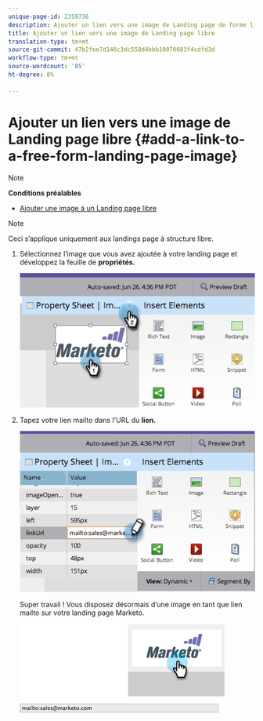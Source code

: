 ```yaml
---
unique-page-id: 2359736
description: Ajouter un lien vers une image de Landing page de forme libre - Documents marketing - Documentation du produit
title: Ajouter un lien vers une image de Landing page libre
translation-type: tm+mt
source-git-commit: 47b2fee7d146c3dc558d4bbb10070683f4cdfd3d
workflow-type: tm+mt
source-wordcount: '85'
ht-degree: 0%

---
```



# Ajouter un lien vers une image de Landing page libre {#add-a-link-to-a-free-form-landing-page-image}

>[!NOTE]
>
>**Conditions préalables**
>
>* [Ajouter une image à un Landing page libre](add-an-image-to-a-free-form-landing-page.md)

>



>[!NOTE]
>
>Ceci s’applique uniquement aux landings page à structure libre.

1. Sélectionnez l’image que vous avez ajoutée à votre landing page et développez la feuille de **propriétés.**

   ![](assets/image2014-9-18-15-3a29-3a0.png)

1. Tapez votre lien mailto dans l&#39;URL du **lien.**

   ![](assets/image2014-9-18-15-3a29-3a21.png)

   Super travail ! Vous disposez désormais d’une image en tant que lien mailto sur votre landing page Marketo.

   ![](assets/image2014-9-18-15-3a29-3a38.png)

